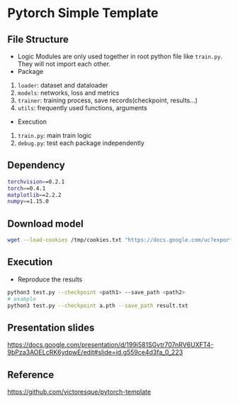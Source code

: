 # Pytorch Simple Template
## File Structure
- Logic
Modules are only used together in root python file like ``train.py``.
They will not import each other.
- Package
1. ``loader``: dataset and dataloader
2. ``models``: networks, loss and metrics
3. ``trainer``: training process, save records(checkpoint, results...)
4. ``utils``: frequently used functions, arguments
- Execution
1. ``train.py``: main train logic
2. ``debug.py``: test each package independently

## Dependency

```bash
torchvision==0.2.1
torch==0.4.1
matplotlib==2.2.2
numpy==1.15.0
```

## Download model

```bash
wget --load-cookies /tmp/cookies.txt "https://docs.google.com/uc?export=download&confirm=$(wget --quiet --save-cookies /tmp/cookies.txt --keep-session-cookies --no-check-certificate 'https://docs.google.com/uc?export=download&id=1b-42zONA1fsyWp8f6vXfWmCQOUOuKAh3' -O- | sed -rn 's/.*confirm=([0-9A-Za-z_]+).*/\1\n/p')&id=1b-42zONA1fsyWp8f6vXfWmCQOUOuKAh3" -O checkpoint.pth && rm -rf /tmp/cookies.txt
```

## Execution
- Reproduce the results
```bash
python3 test.py --checkpoint <path1> --save_path <path2>
# example
python3 test.py --checkpoint a.pth --save_path result.txt
```

## Presentation slides
https://docs.google.com/presentation/d/199j581SGvtr707nRV6UXFT4-9bPza3AOELcRK6ydpwE/edit#slide=id.g559ce4d3fa_0_223

## Reference
https://github.com/victoresque/pytorch-template